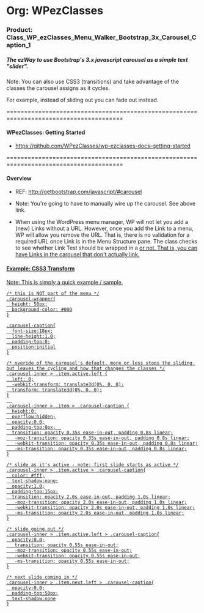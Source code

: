 # Org: WPezClasses
### Product: Class_WP_ezClasses_Menu_Walker_Bootstrap_3x_Carousel_Caption_1

##### The ezWay to use Bootstrap's 3.x javascript carousel as a simple text "slider". 

Note: You can also use CSS3 (transitions) and take advantage of the classes the carousel assigns as it cycles.

For example, instead of sliding out you can fade out instead. 

=======================================================================================

#### WPezClasses: Getting Started
- https://github.com/WPezClasses/wp-ezclasses-docs-getting-started

=======================================================================================


#### Overview

- REF: http://getbootstrap.com/javascript/#carousel

- Note: You're going to have to manually wire up the carousel. See above link.

- When using the WordPress menu manager, WP will not let you add a (new) Links without a URL. However, once you add the Link to a menu, WP will allow you remove the URL. That is, there is no validation for a required URL once Link is in the Menu Structure pane. The class checks to see whether Link Test should be wrapped in a <a href="..."> or not. That is, you can have Links in the carousel that don't actually link.


#### Example: CSS3 Transform

Note: This is simply a quick example / sample. 

```
/* this is NOT part of the menu */
.carousel-wrapper{
  height: 50px;
  background-color: #000
}

.carousel-caption{
  font-size:18px;
  line-height:1.0;
  padding-top:0;
  position:initial
}

/* overide of the carousel's default. more or less stops the sliding but leaves the cycling and how that changes the classes */
.carousel-inner > .item.active.left {
  left: 0;
  -webkit-transform: translate3d(0%, 0, 0);
  transform: translate3d(0%, 0, 0);
}
  
.carousel-inner > .item > .carousel-caption {
  height:0;
  overflow:hidden;
  opacity:0.0;
  padding-top:0px;  
  transition: opacity 0.35s ease-in-out, padding 0.8s linear;
   -moz-transition: opacity 0.35s ease-in-out, padding 0.8s linear;
   -webkit-transition: opacity 0.35s ease-in-out, padding 0.8s linear;
   -ms-transition: opacity 0.35s ease-in-out, padding 0.8s linear;
}

/* slide as it's active - note: first slide starts as active */
.carousel-inner > .item.active > .carousel-caption{
  color: #fff;
  text-shadow:none;
  opacity:1.0;
  padding-top:15px;
  transition: opacity 2.0s ease-in-out, padding 1.0s linear;
   -moz-transition: opacity 2.0s ease-in-out, padding 1.0s linear;
   -webkit-transition: opacity 2.0s ease-in-out, padding 1.0s linear;
   -ms-transition: opacity 2.0s ease-in-out, padding 1.0s linear;
}

/* slide going out */
.carousel-inner > .item.active.left > .carousel-caption{
  opacity:0.0;
   transition: opacity 0.55s ease-in-out;
   -moz-transition: opacity 0.55s ease-in-out;
   -webkit-transition: opacity 0.55s ease-in-out;
   -ms-transition: opacity 0.55s ease-in-out;
}

/* next slide coming in */
.carousel-inner > .item.next.left > .carousel-caption{
  opacity:0.0;
  padding-top:50px;
  text-shadow:none
}
```